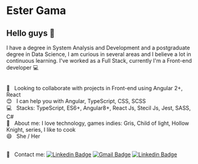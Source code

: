 # Ester Gama

## Hello guys 👋
I have a degree in System Analysis and Development and a postgraduate degree in Data Science, I am curious in several areas and I believe a lot in continuous learning. I've worked as a Full Stack, currently I'm a Front-end developer 💻

 <br/> :green_heart: &nbsp; Looking to collaborate with projects in Front-end using Angular 2+, React
 <br/> :blush: &nbsp; I can help you with Angular, TypeScript, CSS, SCSS
 <br/> :computer: &nbsp; Stacks: TypeScript, ES6+, Angular8+, React Js, Stecil Js, Jest, SASS, C#
 <br/> 💬  &nbsp; About me: I love technology, games indies: Gris, Child of light, Hollow Knight, series, I like to cook
 <br/> 😄  &nbsp; She / Her
 
 <br/> :email: &nbsp; Contact me: [![Linkedin Badge](https://img.shields.io/badge/-Esterfania-blue?style=flat-square&logo=Linkedin&logoColor=white&link=https://www.linkedin.com/in/esterfania-gama/)](https://www.linkedin.com/in/esterfania-gama/) [![Gmail Badge](https://img.shields.io/badge/-esterfaniagama@gmail.com-c14438?style=flat-square&logo=Gmail&logoColor=white&link=mailto:esterfaniagama@gmail.com)](mailto:esterfaniagam@gmail.com) [![Linkedin Badge](https://img.shields.io/badge/-Links-purple?style=flat-square&logoColor=white&link=https://esterfania.github.io/links/)](https://esterfania.github.io/links/) 
